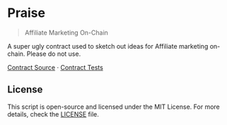 # Praise 

> Affiliate Marketing On-Chain

A super ugly contract used to sketch out ideas for Affiliate marketing on-chain. Please do not use.

[Contract Source](src) · [Contract Tests](test)

## License

This script is open-source and licensed under the MIT License. For more details, check the [LICENSE](LICENSE) file.
